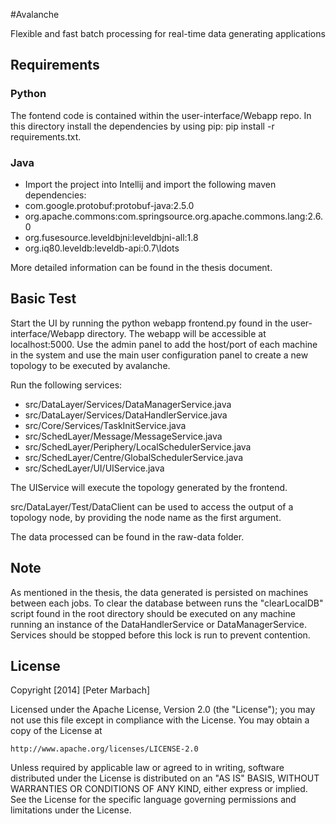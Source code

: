#Avalanche

Flexible and fast batch processing for real-time data generating applications

## Requirements
### Python
The fontend code is contained within the user-interface/Webapp repo. In this directory install the dependencies by using pip: pip install -r requirements.txt.  

### Java
- Import the project into Intellij and import the following maven dependencies:
- com.google.protobuf:protobuf-java:2.5.0
- org.apache.commons:com.springsource.org.apache.commons.lang:2.6.0
- org.fusesource.leveldbjni:leveldbjni-all:1.8
- org.iq80.leveldb:leveldb-api:0.7\ldots

More detailed information can be found in the thesis document.

## Basic Test
Start the UI by running the python webapp frontend.py found in the user-interface/Webapp directory.  The webapp will be accessible at localhost:5000.  Use the admin panel to add the host/port of each machine in the system and use the main user configuration panel to create a new topology to be executed by avalanche.

Run the following services:
- src/DataLayer/Services/DataManagerService.java
- src/DataLayer/Services/DataHandlerService.java
- src/Core/Services/TaskInitService.java
- src/SchedLayer/Message/MessageService.java
- src/SchedLayer/Periphery/LocalSchedulerService.java
- src/SchedLayer/Centre/GlobalSchedulerService.java
- src/SchedLayer/UI/UIService.java

The UIService will execute the topology generated by the frontend.

src/DataLayer/Test/DataClient can be used to access the output of a topology node, by providing the node name as the first argument.

The data processed can be found in the raw-data folder.

## Note
As mentioned in the thesis, the data generated is persisted on machines between each jobs.  To clear the database between runs the "clearLocalDB" script found in the root directory should be executed on any machine running an instance of the DataHandlerService or DataManagerService.  Services should be stopped before this lock is run to prevent contention.   

## License
Copyright [2014] [Peter Marbach]

Licensed under the Apache License, Version 2.0 (the "License");
you may not use this file except in compliance with the License.
You may obtain a copy of the License at

    http://www.apache.org/licenses/LICENSE-2.0

Unless required by applicable law or agreed to in writing, software
distributed under the License is distributed on an "AS IS" BASIS,
WITHOUT WARRANTIES OR CONDITIONS OF ANY KIND, either express or implied.
See the License for the specific language governing permissions and
limitations under the License.
